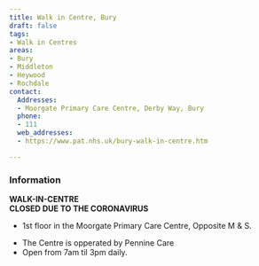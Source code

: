 ```yaml
---
title: Walk in Centre, Bury
draft: false
tags:
- Walk in Centres
areas:
- Bury
- Middleton
- Heywood
- Rochdale
contact:
  Addresses:
  - Moorgate Primary Care Centre, Derby Way, Bury
  phone:
  - 111
  web_addresses:
  - https://www.pat.nhs.uk/bury-walk-in-centre.htm

---
```

### Information
**WALK-IN-CENTRE**  
**CLOSED DUE TO THE CORONAVIRUS** 
- 1st floor in the Moorgate Primary Care Centre, Opposite M & S.

* The Centre is opperated by Pennine Care
* Open from 7am til 3pm daily.